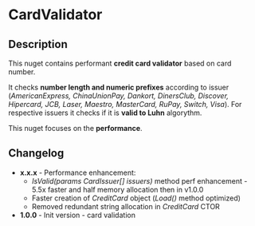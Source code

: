 # CardValidator
## Description
This nuget contains performant **credit card validator** based on card number.

It checks **number length and numeric prefixes** according to issuer (*AmericanExpress, ChinaUnionPay, Dankort, DinersClub, Discover, Hipercard, JCB, Laser, Maestro, MasterCard, RuPay, Switch, Visa*). For respective issuers it checks if it is **valid to Luhn** algorythm.

This nuget focuses on the **performance**. 

## Changelog
- **x.x.x** - Performance enhancement: 
  - *IsValid(params CardIssuer[] issuers)* method perf enhancement - 5.5x faster and half memory allocation then in v1.0.0
  - Faster creation of *CreditCard* object (*Load()* method optimized)
  - Removed redundant string allocation in *CreditCard* CTOR
- **1.0.0** - Init version - card validation